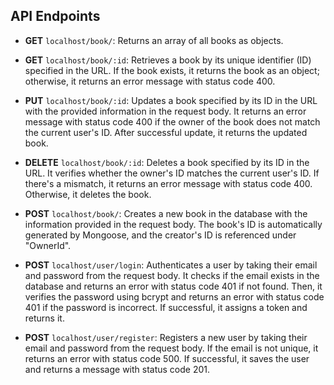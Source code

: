 
## API Endpoints

- **GET** `localhost/book/`: Returns an array of all books as objects.

- **GET** `localhost/book/:id`: Retrieves a book by its unique identifier (ID) specified in the URL. If the book exists, it returns the book as an object; otherwise, it returns an error message with status code 400.

- **PUT** `localhost/book/:id`: Updates a book specified by its ID in the URL with the provided information in the request body. It returns an error message with status code 400 if the owner of the book does not match the current user's ID. After successful update, it returns the updated book.

- **DELETE** `localhost/book/:id`: Deletes a book specified by its ID in the URL. It verifies whether the owner's ID matches the current user's ID. If there's a mismatch, it returns an error message with status code 400. Otherwise, it deletes the book.

- **POST** `localhost/book/`: Creates a new book in the database with the information provided in the request body. The book's ID is automatically generated by Mongoose, and the creator's ID is referenced under "OwnerId".

- **POST** `localhost/user/login`: Authenticates a user by taking their email and password from the request body. It checks if the email exists in the database and returns an error with status code 401 if not found. Then, it verifies the password using bcrypt and returns an error with status code 401 if the password is incorrect. If successful, it assigns a token and returns it.

- **POST** `localhost/user/register`: Registers a new user by taking their email and password from the request body. If the email is not unique, it returns an error with status code 500. If successful, it saves the user and returns a message with status code 201.